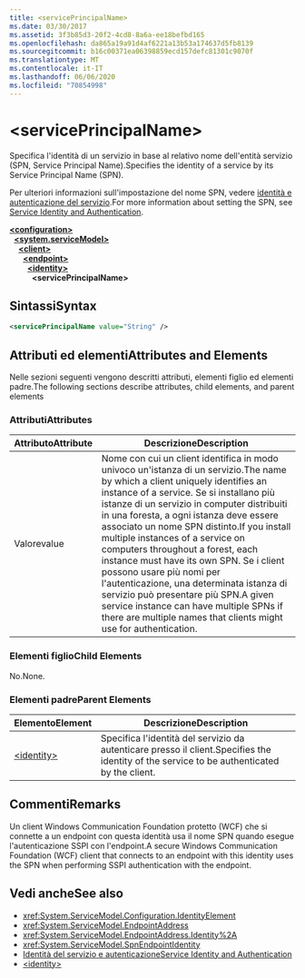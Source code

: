 ```yaml
---
title: <servicePrincipalName>
ms.date: 03/30/2017
ms.assetid: 3f3b85d3-20f2-4cd8-8a6a-ee18befbd165
ms.openlocfilehash: da865a19a91d4af6221a13b53a174637d5fb8139
ms.sourcegitcommit: b16c00371ea06398859ecd157defc81301c9070f
ms.translationtype: MT
ms.contentlocale: it-IT
ms.lasthandoff: 06/06/2020
ms.locfileid: "70854998"
---
```

# \<servicePrincipalName>
<span data-ttu-id="2b1d8-101">Specifica l'identità di un servizio in base al relativo nome dell'entità servizio (SPN, Service Principal Name).</span><span class="sxs-lookup"><span data-stu-id="2b1d8-101">Specifies the identity of a service by its Service Principal Name (SPN).</span></span>  
  
<span data-ttu-id="2b1d8-102">Per ulteriori informazioni sull'impostazione del nome SPN, vedere [identità e autenticazione del servizio](../../../wcf/feature-details/service-identity-and-authentication.md).</span><span class="sxs-lookup"><span data-stu-id="2b1d8-102">For more information about setting the SPN, see [Service Identity and Authentication](../../../wcf/feature-details/service-identity-and-authentication.md).</span></span>  
  
[**\<configuration>**](../configuration-element.md)\
&nbsp;&nbsp;[**\<system.serviceModel>**](system-servicemodel.md)\
&nbsp;&nbsp;&nbsp;&nbsp;[**\<client>**](client.md)\
&nbsp;&nbsp;&nbsp;&nbsp;&nbsp;&nbsp;[**\<endpoint>**](endpoint-of-client.md)\
&nbsp;&nbsp;&nbsp;&nbsp;&nbsp;&nbsp;&nbsp;&nbsp;[**\<identity>**](identity.md)\
&nbsp;&nbsp;&nbsp;&nbsp;&nbsp;&nbsp;&nbsp;&nbsp;&nbsp;&nbsp;**\<servicePrincipalName>**  
  
## <a name="syntax"></a><span data-ttu-id="2b1d8-103">Sintassi</span><span class="sxs-lookup"><span data-stu-id="2b1d8-103">Syntax</span></span>  
  
```xml  
<servicePrincipalName value="String" />
```  
  
## <a name="attributes-and-elements"></a><span data-ttu-id="2b1d8-104">Attributi ed elementi</span><span class="sxs-lookup"><span data-stu-id="2b1d8-104">Attributes and Elements</span></span>  
 <span data-ttu-id="2b1d8-105">Nelle sezioni seguenti vengono descritti attributi, elementi figlio ed elementi padre.</span><span class="sxs-lookup"><span data-stu-id="2b1d8-105">The following sections describe attributes, child elements, and parent elements</span></span>  
  
### <a name="attributes"></a><span data-ttu-id="2b1d8-106">Attributi</span><span class="sxs-lookup"><span data-stu-id="2b1d8-106">Attributes</span></span>  
  
|<span data-ttu-id="2b1d8-107">Attributo</span><span class="sxs-lookup"><span data-stu-id="2b1d8-107">Attribute</span></span>|<span data-ttu-id="2b1d8-108">Descrizione</span><span class="sxs-lookup"><span data-stu-id="2b1d8-108">Description</span></span>|  
|---------------|-----------------|  
|<span data-ttu-id="2b1d8-109">Valore</span><span class="sxs-lookup"><span data-stu-id="2b1d8-109">value</span></span>|<span data-ttu-id="2b1d8-110">Nome con cui un client identifica in modo univoco un'istanza di un servizio.</span><span class="sxs-lookup"><span data-stu-id="2b1d8-110">The name by which a client uniquely identifies an instance of a service.</span></span> <span data-ttu-id="2b1d8-111">Se si installano più istanze di un servizio in computer distribuiti in una foresta, a ogni istanza deve essere associato un nome SPN distinto.</span><span class="sxs-lookup"><span data-stu-id="2b1d8-111">If you install multiple instances of a service on computers throughout a forest, each instance must have its own SPN.</span></span> <span data-ttu-id="2b1d8-112">Se i client possono usare più nomi per l'autenticazione, una determinata istanza di servizio può presentare più SPN.</span><span class="sxs-lookup"><span data-stu-id="2b1d8-112">A given service instance can have multiple SPNs if there are multiple names that clients might use for authentication.</span></span>|  
  
### <a name="child-elements"></a><span data-ttu-id="2b1d8-113">Elementi figlio</span><span class="sxs-lookup"><span data-stu-id="2b1d8-113">Child Elements</span></span>  
 <span data-ttu-id="2b1d8-114">No.</span><span class="sxs-lookup"><span data-stu-id="2b1d8-114">None.</span></span>  
  
### <a name="parent-elements"></a><span data-ttu-id="2b1d8-115">Elementi padre</span><span class="sxs-lookup"><span data-stu-id="2b1d8-115">Parent Elements</span></span>  
  
|<span data-ttu-id="2b1d8-116">Elemento</span><span class="sxs-lookup"><span data-stu-id="2b1d8-116">Element</span></span>|<span data-ttu-id="2b1d8-117">Descrizione</span><span class="sxs-lookup"><span data-stu-id="2b1d8-117">Description</span></span>|  
|-------------|-----------------|  
|[\<identity>](identity.md)|<span data-ttu-id="2b1d8-118">Specifica l'identità del servizio da autenticare presso il client.</span><span class="sxs-lookup"><span data-stu-id="2b1d8-118">Specifies the identity of the service to be authenticated by the client.</span></span>|  
  
## <a name="remarks"></a><span data-ttu-id="2b1d8-119">Commenti</span><span class="sxs-lookup"><span data-stu-id="2b1d8-119">Remarks</span></span>  
 <span data-ttu-id="2b1d8-120">Un client Windows Communication Foundation protetto (WCF) che si connette a un endpoint con questa identità usa il nome SPN quando esegue l'autenticazione SSPI con l'endpoint.</span><span class="sxs-lookup"><span data-stu-id="2b1d8-120">A secure Windows Communication Foundation (WCF) client that connects to an endpoint with this identity uses the SPN when performing SSPI authentication with the endpoint.</span></span>  
  
## <a name="see-also"></a><span data-ttu-id="2b1d8-121">Vedi anche</span><span class="sxs-lookup"><span data-stu-id="2b1d8-121">See also</span></span>

- <xref:System.ServiceModel.Configuration.IdentityElement>
- <xref:System.ServiceModel.EndpointAddress>
- <xref:System.ServiceModel.EndpointAddress.Identity%2A>
- <xref:System.ServiceModel.SpnEndpointIdentity>
- [<span data-ttu-id="2b1d8-122">Identità del servizio e autenticazione</span><span class="sxs-lookup"><span data-stu-id="2b1d8-122">Service Identity and Authentication</span></span>](../../../wcf/feature-details/service-identity-and-authentication.md)
- [\<identity>](identity.md)
